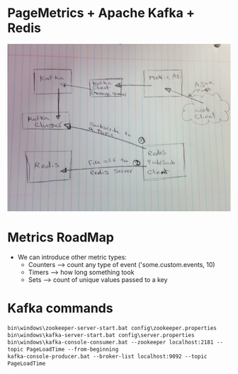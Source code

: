 PageMetrics + Apache Kafka + Redis
===========
![alt tag](https://github.com/nino2armando/PageMetrics/blob/master/etc/IMG_20140813_141139.jpg)


Metrics RoadMap
===========
- We can introduce other metric types:
  - Counters --> count any type of event ('some.custom.events, 10)
  - Timers --> how long something took
  - Sets --> count of unique values passed to a key

Kafka commands
===========
```
bin\windows\zookeeper-server-start.bat config\zookeeper.properties
bin\windows\kafka-server-start.bat config\server.properties
bin\windows\kafka-console-consumer.bat --zookeeper localhost:2181 --topic PageLoadTime --from-beginning
kafka-console-producer.bat --broker-list localhost:9092 --topic PageLoadTime
```

